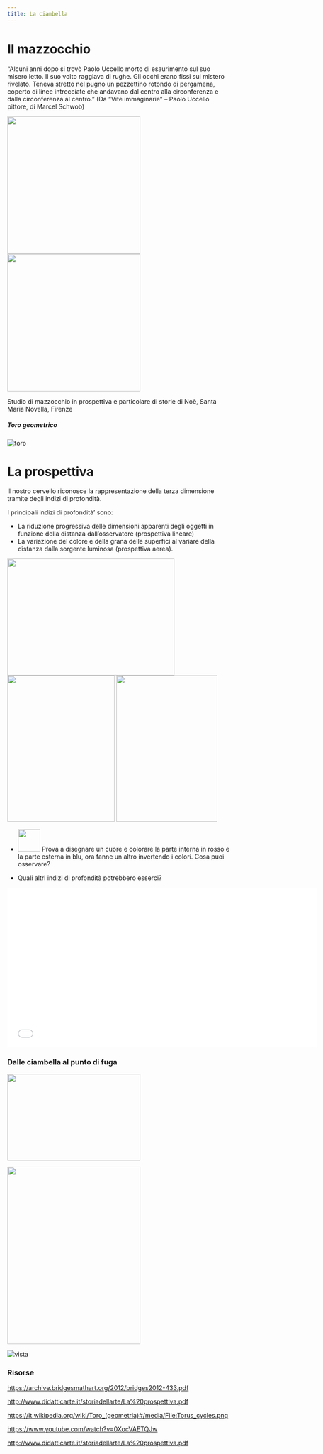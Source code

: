 ```yaml
---
title: La ciambella
---
```


# Il mazzocchio
“Alcuni anni dopo si trovò Paolo Uccello morto di esaurimento sul suo misero letto. Il suo volto raggiava di rughe. Gli occhi erano fissi sul mistero rivelato. Teneva stretto nel pugno un pezzettino rotondo di pergamena, coperto di linee intrecciate che andavano dal centro alla circonferenza e dalla circonferenza al centro.” (Da “Vite immaginarie” – Paolo Uccello pittore, di Marcel Schwob)

<img src="https://vestioevo.files.wordpress.com/2015/06/image15.jpg" 
width="300" height="310"> <img src="https://vestioevo.files.wordpress.com/2015/06/image16.jpg" 
width="300" height="310">    

Studio di mazzocchio in prospettiva e particolare di storie di Noè, Santa Maria Novella, Firenze

##### Toro geometrico
![toro]({{site.baseurl}}/img/paolo-uccello-prospettiva.png)

# La prospettiva

Il nostro cervello riconosce la rappresentazione della terza dimensione tramite degli indizi di profondità.

I principali indizi di profondità’ sono:
 
- La riduzione progressiva delle dimensioni apparenti degli oggetti in funzione della distanza dall’osservatore (prospettiva lineare)
- La variazione del colore e della grana delle superfici al variare della distanza dalla sorgente luminosa (prospettiva aerea).


<img src="http://www.vcostantini.eu/uploads/images/prospettiva/prospettiva%20binari.jpg" 
width="377" height="263"> 
<img src="http://www.vcostantini.eu/uploads/images/linguaggio/seconda%20prospettiva%20aerea%20monocromo.jpg" 
width="242" height="330">  <img src="http://www.vcostantini.eu/uploads/images/linguaggio/seconda%20carte%20colorate%20paesaggio%20indicatori.jpg" width="228" height="330"> 


-  <img src="https://i.pinimg.com/originals/73/87/32/73873215017db5bdf4b20ef89a222cc4.jpg" width="50" height="50"> Prova a disegnare un cuore e colorare la parte interna in rosso e la parte esterna in blu, ora fanne un altro invertendo i colori. Cosa puoi osservare? 

- Quali altri indizi di profondità potrebbero esserci?

<iframe width="700" height="360" src="{{site.baseurl}}/modules/prospettiva.pdf" frameborder="0" allowfullscreen></iframe>


### **Dalle ciambella al punto di fuga**


<img src="https://upload.wikimedia.org/wikipedia/commons/thumb/6/63/Uccelo_host_burning.jpg/350px-Uccelo_host_burning.jpg" width="300" height="195"> 

<img src="{{site.baseurl}}/img/prospettivaok_10.jpeg" 
width="300" height="400">

![vista]({{site.baseurl}}/img/vista.jpg)

### Risorse

https://archive.bridgesmathart.org/2012/bridges2012-433.pdf

http://www.didatticarte.it/storiadellarte/La%20prospettiva.pdf

https://it.wikipedia.org/wiki/Toro_(geometria)#/media/File:Torus_cycles.png

https://www.youtube.com/watch?v=0XocVAETQJw

http://www.didatticarte.it/storiadellarte/La%20prospettiva.pdf


